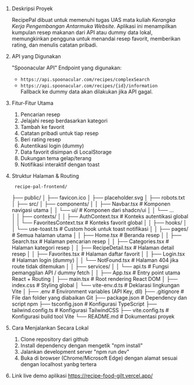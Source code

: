 1. Deskripsi Proyek

    RecipePal dibuat untuk memenuhi tugas UAS mata kuliah *Kerangka Kerja Pengembangan Antarmuka Website*. Aplikasi ini menampilkan kumpulan resep makanan dari API atau dummy data lokal, memungkinkan pengguna untuk menandai resep favorit, memberikan rating, dan menulis catatan pribadi.


2. API yang Digunakan

    "Spoonacular API"
    Endpoint yang digunakan:  
    - `https://api.spoonacular.com/recipes/complexSearch`
    - `https://api.spoonacular.com/recipes/{id}/information`  
    Fallback ke dummy data akan dilakukan jika API gagal.


3. Fitur-Fitur Utama

    1. Pencarian resep
    2. Jelajahi resep berdasarkan kategori
    3. Tambah ke favorit
    4. Catatan pribadi untuk tiap resep
    5. Beri rating resep
    6. Autentikasi login (dummy)
    7. Data favorit disimpan di LocalStorage
    8. Dukungan tema gelap/terang
    9. Notifikasi interaktif dengan toast



4. Struktur Halaman & Routing

        recipe-pal-frontend/
    ├── public/
    │   ├── favicon.ico
    │   ├── placeholder.svg
    │   ├── robots.txt
    │
    ├── src/
    │   ├── components/
    │   │   ├── Navbar.tsx                 # Komponen navigasi utama
    │   │   └── ui/                        # Komponen dari shadcn/ui
    │   │       └── ...                   
    │
    │   ├── contexts/
    │   │   ├── AuthContext.tsx           # Konteks autentikasi global
    │   │   └── FavoritesContext.tsx      # Konteks favorit global
    │
    │   ├── hooks/
    │   │   └── use-toast.ts              # Custom hook untuk toast notifikasi
    │
    │   ├── pages/                        # Semua halaman utama
    │   │   ├── Home.tsx                  # Beranda resep
    │   │   ├── Search.tsx                # Halaman pencarian resep
    │   │   ├── Categories.tsx            # Halaman kategori resep
    │   │   ├── RecipeDetail.tsx          # Halaman detail resep
    │   │   ├── Favorites.tsx             # Halaman daftar favorit
    │   │   ├── Login.tsx                 # Halaman login (dummy)
    │   │   └── NotFound.tsx              # Halaman 404 jika route tidak ditemukan
    │
    │   ├── services/
    │   │   └── api.ts                    # Fungsi pemanggilan API / dummy fetch
    │
    │   ├── App.tsx                       # Entry point utama React + Routing
    │   ├── main.tsx                      # Root rendering React DOM
    │   ├── index.css                     # Styling global
    │   └── vite-env.d.ts                 # Deklarasi lingkungan Vite
    │
    ├── .env                              # Environment variables (API Key, dll)
    ├── .gitignore                        # File dan folder yang diabaikan Git
    ├── package.json                      # Dependency dan script npm
    ├── tsconfig.json                     # Konfigurasi TypeScript
    ├── tailwind.config.ts                # Konfigurasi TailwindCSS
    ├── vite.config.ts                    # Konfigurasi build tool Vite
    └── README.md                         # Dokumentasi proyek


5. Cara Menjalankan Secara Lokal

    1. Clone repository dari github
    2. Install dependency dengan mengetik "npm install"
    3. Jalankan development server "npm run dev"
    4. Buka di browser (Chrome/Microsoft Edge) dengan alamat sesuai dengan localhost yanbg tertera

6. Link live demo aplikasi
   https://recipe-food-gilt.vercel.app/
